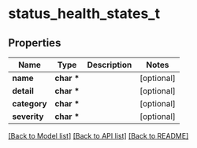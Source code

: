 # status_health_states_t

## Properties
Name | Type | Description | Notes
------------ | ------------- | ------------- | -------------
**name** | **char \*** |  | [optional] 
**detail** | **char \*** |  | [optional] 
**category** | **char \*** |  | [optional] 
**severity** | **char \*** |  | [optional] 

[[Back to Model list]](../README.md#documentation-for-models) [[Back to API list]](../README.md#documentation-for-api-endpoints) [[Back to README]](../README.md)


